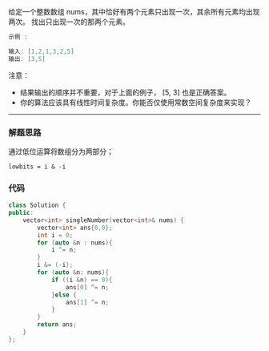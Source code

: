 给定一个整数数组 nums，其中恰好有两个元素只出现一次，其余所有元素均出现两次。 找出只出现一次的那两个元素。

```cpp
示例 :

输入: [1,2,1,3,2,5]
输出: [3,5]
```

注意：

- 结果输出的顺序并不重要，对于上面的例子， [5, 3] 也是正确答案。
- 你的算法应该具有线性时间复杂度。你能否仅使用常数空间复杂度来实现？

---

### 解题思路

通过低位运算将数组分为两部分；

`lowbits = i & -i`

### 代码

```cpp
class Solution {
public:
    vector<int> singleNumber(vector<int>& nums) {
        vector<int> ans{0,0};
        int i = 0;
        for (auto &n : nums){
            i ^= n;
        }
        i &= (-i);
        for (auto &n: nums){
            if ((i &n) == 0){
                ans[0] ^= n;
            }else {
                ans[1] ^= n;
            }
        }
        return ans;
    }
};
```
